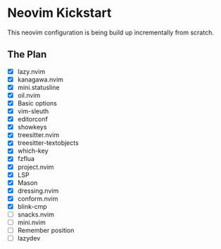 # Neovim Kickstart

This neovim configuration is being build up incrementally from scratch.

## The Plan

- [X] lazy.nvim
- [X] kanagawa.nvim
- [X] mini.statusline
- [X] oil.nvim
- [X] Basic options
- [X] vim-sleuth
- [X] editorconf
- [X] showkeys
- [X] treesitter.nvim
- [X] treesitter-textobjects
- [X] which-key
- [X] fzflua
- [X] project.nvim
- [X] LSP
- [X] Mason
- [X] dressing.nvim
- [X] conform.nvim
- [X] blink-cmp
- [ ] snacks.nvim
- [ ] mini.nvim
- [ ] Remember position
- [ ] lazydev

